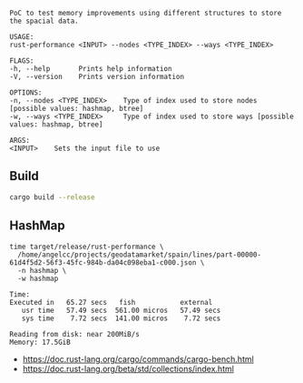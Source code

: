 ```text
PoC to test memory improvements using different structures to store the spacial data.

USAGE:
rust-performance <INPUT> --nodes <TYPE_INDEX> --ways <TYPE_INDEX>

FLAGS:
-h, --help       Prints help information
-V, --version    Prints version information

OPTIONS:
-n, --nodes <TYPE_INDEX>    Type of index used to store nodes [possible values: hashmap, btree]
-w, --ways <TYPE_INDEX>     Type of index used to store ways [possible values: hashmap, btree]

ARGS:
<INPUT>    Sets the input file to use
```

## Build
```bash
cargo build --release
```

## HashMap
```shell
time target/release/rust-performance \
  /home/angelcc/projects/geodatamarket/spain/lines/part-00000-61d4f5d2-56f3-45fc-984b-da04c098eba1-c000.json \
  -n hashmap \
  -w hashmap

Time:
Executed in   65.27 secs   fish           external 
   usr time   57.49 secs  561.00 micros   57.49 secs 
   sys time    7.72 secs  141.00 micros    7.72 secs 

Reading from disk: near 200MiB/s
Memory: 17.5GiB
```


- https://doc.rust-lang.org/cargo/commands/cargo-bench.html
- https://doc.rust-lang.org/beta/std/collections/index.html
